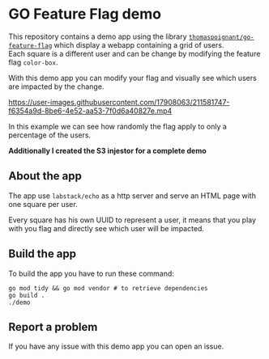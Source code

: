 # GO Feature Flag demo

This repository contains a demo app using the library [`thomaspoignant/go-feature-flag`](https://github.com/thomaspoignant/go-feature-flag) which display a webapp containing a grid of users.  
Each square is a different user and can be change by modifying the feature flag `color-box`.


With this demo app you can modify your flag and visually see which users are impacted by the change.

https://user-images.githubusercontent.com/17908063/211581747-f6354a9d-8be6-4e52-aa53-7f0d6a40827e.mp4

In this example we can see how randomly the flag apply to only a percentage of the users.


**Additionally I created the S3 injestor for a complete demo**


## About the app
The app use `labstack/echo` as a http server and serve an HTML page with one square per user.

Every square has his own UUID to represent a user, it means that you play with you flag and directly see which user will be impacted.

## Build the app

To build the app you have to run these command:

```shell
go mod tidy && go mod vendor # to retrieve dependencies
go build .
./demo
```

## Report a problem
If you have any issue with this demo app you can open an issue.
